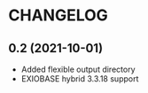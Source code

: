 # CHANGELOG

## 0.2 (2021-10-01)

* Added flexible output directory
* EXIOBASE hybrid 3.3.18 support
